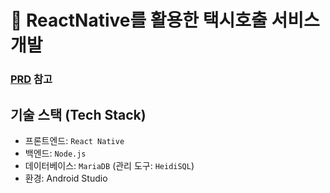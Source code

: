 # 🚕 ReactNative를 활용한 택시호출 서비스 개발

### **[PRD](./docs/PRD.md) 참고**

## 기술 스택 (Tech Stack)

- 프론트엔드: `React Native`
- 백엔드: `Node.js`
- 데이터베이스: `MariaDB` (관리 도구: `HeidiSQL`)
- 환경: Android Studio
